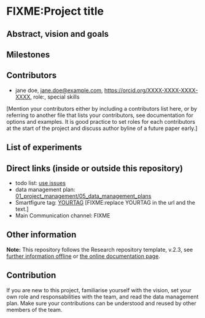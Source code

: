 # FIXME:Project title

## Abstract, vision and goals

## Milestones

## Contributors

- jane doe, jane.doe@example.com, https://orcid.org/XXXX-XXXX-XXXX-XXXX, role:, special skills

[Mention your contributors either by including a contributors list here, or by referring to another file that lists your contributors, see documentation for options and examples. It is good practice to set roles for each contributors at the start of the project and discuss author byline of a future paper early.]

## List of experiments

## Direct links (inside or outside this repository)

- todo list: [use issues](../../issues)
- data management plan: [01_project_management/05_data_management_plans](01_project_management/05_data_management_plans)
- Smartfigure tag: [YOURTAG](https://sdash.sourcedata.io/?q=YOURTAG) [FIXME:replace YOURTAG in the url and the text.]
- Main Communication channel: FIXME

## Other information

**Note:** This repository follows the Research repository template, v.2.3, see [further information offline](.doc/information.md) or [the online documentation page](https://gin-tonic.netlify.app/).

## Contribution

If you are new to this project, familiarise yourself with the vision, set your own role and responsabilities with the team, and read the data management plan. Make sure your contributions can be understood and reused by other members of the team.
